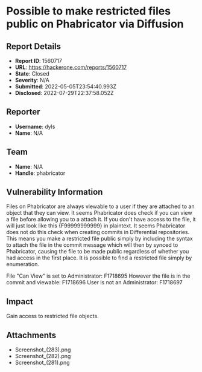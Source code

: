 # Possible to make restricted files public on Phabricator via Diffusion

## Report Details
- **Report ID**: 1560717
- **URL**: https://hackerone.com/reports/1560717
- **State**: Closed
- **Severity**: N/A
- **Submitted**: 2022-05-05T23:54:40.993Z
- **Disclosed**: 2022-07-29T22:37:58.052Z

## Reporter
- **Username**: dyls
- **Name**: N/A

## Team
- **Name**: N/A
- **Handle**: phabricator

## Vulnerability Information
Files on Phabricator are always viewable to a user if they are attached to an object that they can view. It seems Phabricator does check if you can view a file before allowing you to a attach it. If you don't have access to the file, it will just look like this {F99999999999} in plaintext. It seems Phabricator does not do this check when creating commits in Differential repositories. This means you make a restricted file public simply by including the syntax to attach the file in the commit message which will then by synced to Phabricator, causing the file to be made public regardless of whether you had access in the first place. It is possible to find a restricted file simply by enumeration.

File "Can View" is set to Administrator:
F1718695
However the file is in the commit and viewable:
F1718696
User is not an Administrator:
F1718697

## Impact

Gain access to restricted file objects.

## Attachments
- Screenshot_(283).png
- Screenshot_(282).png
- Screenshot_(281).png
